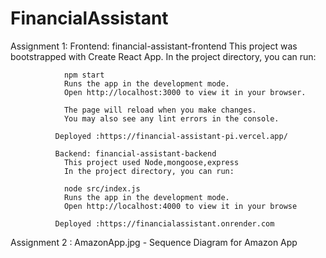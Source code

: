 # FinancialAssistant
Assignment 1: Frontend: financial-assistant-frontend
                This project was bootstrapped with Create React App.
                In the project directory, you can run:

                npm start
                Runs the app in the development mode.
                Open http://localhost:3000 to view it in your browser.
                
                The page will reload when you make changes.
                You may also see any lint errors in the console.
                
              Deployed :https://financial-assistant-pi.vercel.app/
                
              Backend: financial-assistant-backend
                This project used Node,mongoose,express
                In the project directory, you can run:

                node src/index.js
                Runs the app in the development mode.
                Open http://localhost:4000 to view it in your browse
                
              Deployed :https://financialassistant.onrender.com
Assignment 2 : AmazonApp.jpg - Sequence Diagram for Amazon App
              
              
              

